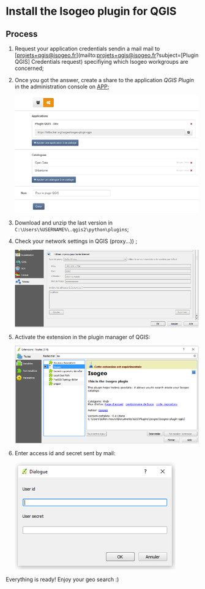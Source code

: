 # Install the Isogeo plugin for QGIS

## Process ###

1. Request your application credentials sendin a mail mail to [projets+qgis@isogeo.fr](mailto:projets+qgis@isogeo.fr?subject=[Plugin QGIS] Credentials request) specifiying which Isogeo workgroups are concerned;
2. Once you got the answer, create a share to the application *QGIS Plugin* in the administration console on [APP](https://app.isogeo.com);

    ![Create and configure a share](../img/app_share_toPlugin.png)

3. Download and unzip the last version in `C:\Users\%USERNAME%\.qgis2\python\plugins`;
4. Check your network settings in QGIS (proxy...)) ;

    ![Set network preferences](../img/qgis_install_network.png)

5. Activate the extension in the plugin manager of QGIS:

    ![Set network preferences](../img/qgis_install_extension.png)

6. Enter access id and secret sent by mail:

    ![Prompt dialog to enter your application](../img/ui_auth_prompt.png)

Everything is ready!
Enjoy your geo search :)
